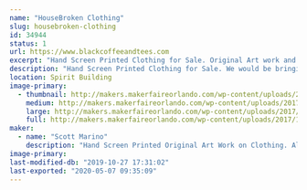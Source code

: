 ```yaml
---
name: "HouseBroken Clothing"
slug: housebroken-clothing
id: 34944
status: 1
url: https://www.blackcoffeeandtees.com
excerpt: "Hand Screen Printed Clothing for Sale. Original Art work and Screen Printing all done by HouseBroken Clothing. "
description: "Hand Screen Printed Clothing for Sale. We would be bringing 2 clothing lines with us, Black Coffee and Tees and House Broken Clothing. Black Coffee and Tees is a sci fi, horror, comic parody line and House Broken Clothing is a Animal Lover Line. All shirts range from $20-$30."
location: Spirit Building
image-primary:
  - thumbnail: http://makers.makerfaireorlando.com/wp-content/uploads/2017/10/20170929_201552-150x150.jpg
    medium: http://makers.makerfaireorlando.com/wp-content/uploads/2017/10/20170929_201552-300x169.jpg
    large: http://makers.makerfaireorlando.com/wp-content/uploads/2017/10/20170929_201552-1024x576.jpg
    full: http://makers.makerfaireorlando.com/wp-content/uploads/2017/10/20170929_201552.jpg
maker:
  - name: "Scott Marino"
    description: "Hand Screen Printed Original Art Work on Clothing. All Art is Drawn and Hand Screen Printed by the Artist, Scott Marino."
image-primary: 
last-modified-db: "2019-10-27 17:31:02"
last-exported: "2020-05-07 09:35:09"
---
```

